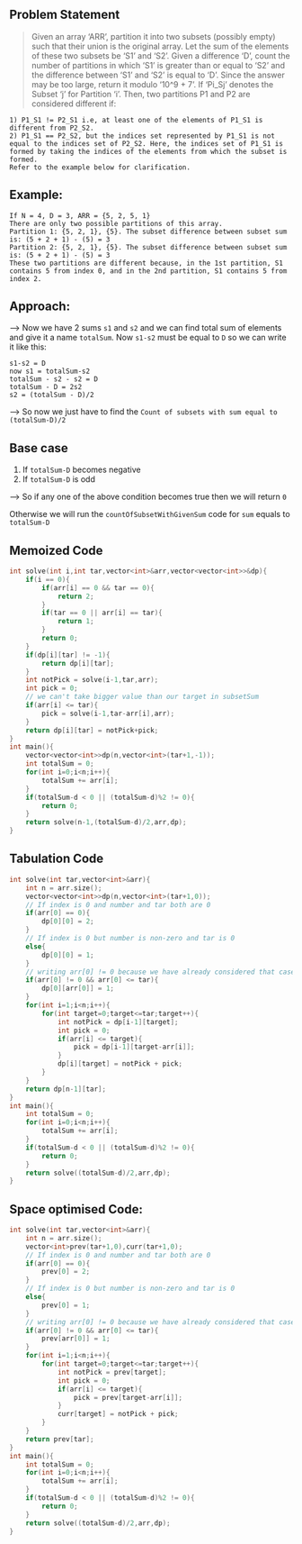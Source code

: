 ## Problem Statement

>Given an array ‘ARR’, partition it into two subsets (possibly empty) such that their union is the original array. Let the sum of the elements of these two subsets be ‘S1’ and ‘S2’.
 Given a difference ‘D’, count the number of partitions in which ‘S1’ is greater than or equal to ‘S2’ and the difference between ‘S1’ and ‘S2’ is equal to ‘D’. Since the answer may be too large, return it modulo ‘10^9 + 7’.
 If ‘Pi_Sj’ denotes the Subset ‘j’ for Partition ‘i’. Then, two partitions P1 and P2 are considered different if:

```
1) P1_S1 != P2_S1 i.e, at least one of the elements of P1_S1 is different from P2_S2.
2) P1_S1 == P2_S2, but the indices set represented by P1_S1 is not equal to the indices set of P2_S2. Here, the indices set of P1_S1 is formed by taking the indices of the elements from which the subset is formed.
Refer to the example below for clarification.
```

## Example:

```
If N = 4, D = 3, ARR = {5, 2, 5, 1}
There are only two possible partitions of this array.
Partition 1: {5, 2, 1}, {5}. The subset difference between subset sum is: (5 + 2 + 1) - (5) = 3
Partition 2: {5, 2, 1}, {5}. The subset difference between subset sum is: (5 + 2 + 1) - (5) = 3
These two partitions are different because, in the 1st partition, S1 contains 5 from index 0, and in the 2nd partition, S1 contains 5 from index 2.
```

## Approach:

--> Now we have 2 sums `s1` and `s2` and we can find total sum of elements and give it a name `totalSum`. Now `s1-s2` must be equal to `D` so we can write it like this:

```
s1-s2 = D
now s1 = totalSum-s2
totalSum - s2 - s2 = D
totalSum - D = 2s2
s2 = (totalSum - D)/2
```

--> So now we just have to find the `Count of subsets with sum equal to (totalSum-D)/2`

## Base case

1. If `totalSum-D` becomes negative
2. If `totalSum-D` is odd

--> So if any one of the above condition becomes true then we will return `0`

Otherwise we will run the `countOfSubsetWithGivenSum` code for `sum` equals to `totalSum-D`

## Memoized Code

```cpp
int solve(int i,int tar,vector<int>&arr,vector<vector<int>>&dp){
	if(i == 0){
		if(arr[i] == 0 && tar == 0){
			return 2;
		}
		if(tar == 0 || arr[i] == tar){
			return 1;
		}
		return 0;
	}
	if(dp[i][tar] != -1){
		return dp[i][tar];
	}
	int notPick = solve(i-1,tar,arr);
	int pick = 0;
	// we can't take bigger value than our target in subsetSum
	if(arr[i] <= tar){
		pick = solve(i-1,tar-arr[i],arr);
	}
	return dp[i][tar] = notPick+pick;
}
int main(){
	vector<vector<int>>dp(n,vector<int>(tar+1,-1));
	int totalSum = 0;
	for(int i=0;i<n;i++){
		totalSum += arr[i];
	}
	if(totalSum-d < 0 || (totalSum-d)%2 != 0){
		return 0;
	}
	return solve(n-1,(totalSum-d)/2,arr,dp);
}
```

## Tabulation Code

```cpp
int solve(int tar,vector<int>&arr){
	int n = arr.size();
	vector<vector<int>>dp(n,vector<int>(tar+1,0));
	// If index is 0 and number and tar both are 0
	if(arr[0] == 0){
		dp[0][0] = 2;
	}
	// If index is 0 but number is non-zero and tar is 0
	else{
		dp[0][0] = 1;
	}
	// writing arr[0] != 0 because we have already considered that case above
	if(arr[0] != 0 && arr[0] <= tar){
		dp[0][arr[0]] = 1;
	}
	for(int i=1;i<n;i++){
		for(int target=0;target<=tar;target++){
			int notPick = dp[i-1][target];
			int pick = 0;
			if(arr[i] <= target){
				pick = dp[i-1][target-arr[i]];
			}
			dp[i][target] = notPick + pick;
		}
	}
	return dp[n-1][tar];
}
int main(){
	int totalSum = 0;
	for(int i=0;i<n;i++){
		totalSum += arr[i];
	}
	if(totalSum-d < 0 || (totalSum-d)%2 != 0){
		return 0;
	}
	return solve((totalSum-d)/2,arr,dp);
}
```

## Space optimised Code:

```cpp
int solve(int tar,vector<int>&arr){
	int n = arr.size();
	vector<int>prev(tar+1,0),curr(tar+1,0);
	// If index is 0 and number and tar both are 0
	if(arr[0] == 0){
		prev[0] = 2;
	}
	// If index is 0 but number is non-zero and tar is 0
	else{
		prev[0] = 1;
	}
	// writing arr[0] != 0 because we have already considered that case above
	if(arr[0] != 0 && arr[0] <= tar){
		prev[arr[0]] = 1;
	}
	for(int i=1;i<n;i++){
		for(int target=0;target<=tar;target++){
			int notPick = prev[target];
			int pick = 0;
			if(arr[i] <= target){
				pick = prev[target-arr[i]];
			}
			curr[target] = notPick + pick;
		}
	}
	return prev[tar];
}
int main(){
	int totalSum = 0;
	for(int i=0;i<n;i++){
		totalSum += arr[i];
	}
	if(totalSum-d < 0 || (totalSum-d)%2 != 0){
		return 0;
	}
	return solve((totalSum-d)/2,arr,dp);
}
```

